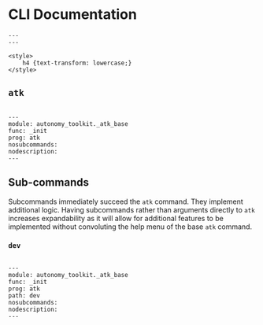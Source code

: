 # CLI Documentation

```{raw} html
---
---

<style>
	h4 {text-transform: lowercase;}
</style>
```

## `atk`

```{autosimple} autonomy_toolkit._atk_base._init

```

```{argparse}
---
module: autonomy_toolkit._atk_base
func: _init
prog: atk
nosubcommands:
nodescription:
---
```

## Sub-commands

Subcommands immediately succeed the `atk` command. They implement additional logic. Having subcommands rather than arguments directly to `atk` increases expandability as it will allow for additional features to be implemented without convoluting the help menu of the base `atk` command.

### `dev`

```{autosimple} autonomy_toolkit.dev._init

```

```{argparse}
---
module: autonomy_toolkit._atk_base
func: _init
prog: atk
path: dev
nosubcommands:
nodescription:
---
```
